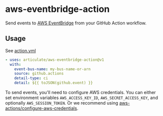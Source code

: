 # aws-eventbridge-action

Send events to [AWS EventBridge](https://aws.amazon.com/eventbridge/) from your
GitHub Action workflow.

## Usage

See [action.yml](action.yml)

```yaml
- uses: articulate/aws-eventbridge-action@v1
  with:
    event-bus-name: my-bus-name-or-arn
    source: github.actions
    detail-type: ci
    detail: ${{ toJSON(github.event) }}
```

To send events, you'll need to configure AWS credentials. You can either set
environment variables `AWS_ACCESS_KEY_ID`, `AWS_SECRET_ACCESS_KEY`, and optionally
`AWS_SESSION_TOKEN`. Or we recommend using [aws-actions/configure-aws-credentials](https://github.com/aws-actions/configure-aws-credentials).
